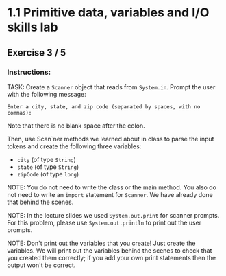 # 1.1 Primitive data, variables and I/O skills lab
## Exercise 3 / 5
### Instructions:
TASK: Create a `Scanner` object that reads from `System.in`. Prompt the user with the following message:

`Enter a city, state, and zip code (separated by spaces, with no commas):`

Note that there is no blank space after the colon.

Then, use Scan`ner methods we learned about in class to parse the input tokens and create the following three variables:

- `city` (of type `String`)
- `state` (of type `String`)
- `zipCode` (of type `long`)

NOTE: You do not need to write the class or the main method. You also do not need to write an `import` statement for `Scanner`. We have already done that behind the scenes.

NOTE: In the lecture slides we used `System.out.print` for scanner prompts. For this problem, please use `System.out.println` to print out the user prompts.

NOTE: Don't print out the variables that you create! Just create the variables. We will print out the variables behind the scenes to check that you created them correctly; if you add your own print statements then the output won't be correct. 